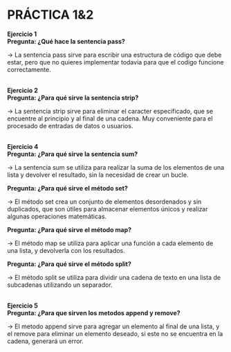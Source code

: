 # **PRÁCTICA 1&2**

**Ejercicio 1**<br>
**Pregunta: ¿Qué hace la sentencia pass?**

  -> La sentencia pass sirve para escribir una estructura de código que debe estar, pero que no quieres implementar todavia para que el codigo funcione correctamente.<br><br>
  

**Ejercicio 2**<br>
**Pregunta: ¿Para qué sirve la sentencia strip?**

  -> La sentencia strip sirve para eliminar el caracter especificado, que se encuentre al principio y al final de una cadena. Muy conveniente para el procesado de entradas de datos o usuarios.<br><br>


**Ejercicio 4**<br>
**Pregunta: ¿Para qué sirve la sentencia sum?**

  -> La sentencia sum se utiliza para realizar la suma de los elementos de una lista y devolver el resultado, sin la necesidad de crear un bucle.<br>

**Pregunta: ¿Para qué sirve el método set?**

  -> El método set crea un conjunto de elementos desordenados y sin duplicados, que son útiles para almacenar elementos únicos y realizar algunas operaciones matemáticas.<br> 

**Pregunta: ¿Para qué sirve el método map?**

  -> El método map se utiliza para aplicar una función a cada elemento de una lista, y devolverla con los resultados.<br>

**Pregunta: ¿Para qué sirve el método split?**

  -> El método split se utiliza para dividir una cadena de texto en una lista de subcadenas utilizando un separador.<br><br>

**Ejercicio 5**<br>
**Pregunta: ¿Para que sirven los metodos append y remove?**

  -> El metodo append sirve para agregar un elemento al final de una lista, y el remove para eliminar un elemento deseado, si este no se encuentra en la cadena, generará un error.







  
